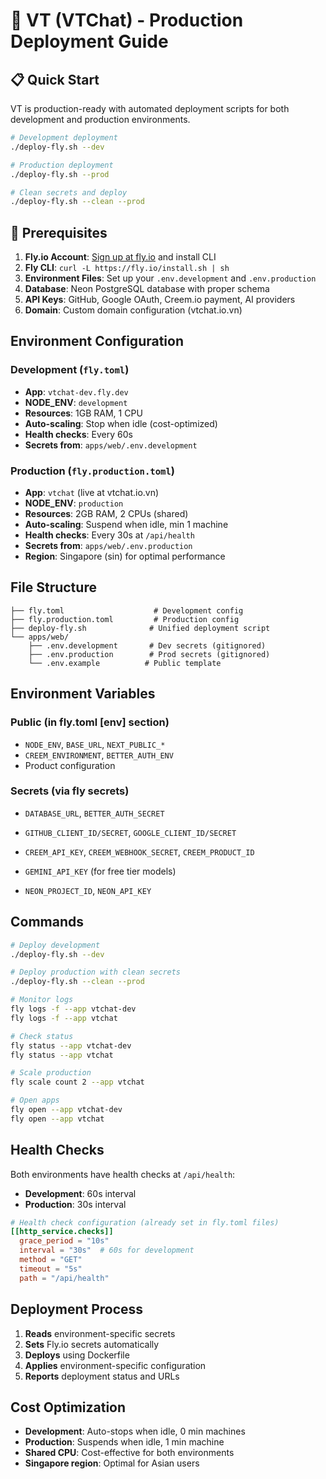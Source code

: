# 🚀 VT (VTChat) - Production Deployment Guide

## 📋 Quick Start

VT is production-ready with automated deployment scripts for both development and production environments.

```bash
# Development deployment
./deploy-fly.sh --dev

# Production deployment
./deploy-fly.sh --prod

# Clean secrets and deploy
./deploy-fly.sh --clean --prod
```

## 🎯 Prerequisites

1. **Fly.io Account**: [Sign up at fly.io](https://fly.io) and install CLI
2. **Fly CLI**: `curl -L https://fly.io/install.sh | sh`
3. **Environment Files**: Set up your `.env.development` and `.env.production`
4. **Database**: Neon PostgreSQL database with proper schema
5. **API Keys**: GitHub, Google OAuth, Creem.io payment, AI providers
6. **Domain**: Custom domain configuration (vtchat.io.vn)

## Environment Configuration

### Development (`fly.toml`)

- **App**: `vtchat-dev.fly.dev`
- **NODE_ENV**: `development`
- **Resources**: 1GB RAM, 1 CPU
- **Auto-scaling**: Stop when idle (cost-optimized)
- **Health checks**: Every 60s
- **Secrets from**: `apps/web/.env.development`

### Production (`fly.production.toml`)

- **App**: `vtchat` (live at vtchat.io.vn)
- **NODE_ENV**: `production`
- **Resources**: 2GB RAM, 2 CPUs (shared)
- **Auto-scaling**: Suspend when idle, min 1 machine
- **Health checks**: Every 30s at `/api/health`
- **Secrets from**: `apps/web/.env.production`
- **Region**: Singapore (sin) for optimal performance

## File Structure

```
├── fly.toml                    # Development config
├── fly.production.toml         # Production config
├── deploy-fly.sh              # Unified deployment script
└── apps/web/
    ├── .env.development       # Dev secrets (gitignored)
    ├── .env.production        # Prod secrets (gitignored)
    └── .env.example          # Public template
```

## Environment Variables

### Public (in fly.toml [env] section)

- `NODE_ENV`, `BASE_URL`, `NEXT_PUBLIC_*`
- `CREEM_ENVIRONMENT`, `BETTER_AUTH_ENV`
- Product configuration

### Secrets (via fly secrets)

- `DATABASE_URL`, `BETTER_AUTH_SECRET`
- `GITHUB_CLIENT_ID/SECRET`, `GOOGLE_CLIENT_ID/SECRET`
- `CREEM_API_KEY`, `CREEM_WEBHOOK_SECRET`, `CREEM_PRODUCT_ID`

- `GEMINI_API_KEY` (for free tier models)
- `NEON_PROJECT_ID`, `NEON_API_KEY`

## Commands

```bash
# Deploy development
./deploy-fly.sh --dev

# Deploy production with clean secrets
./deploy-fly.sh --clean --prod

# Monitor logs
fly logs -f --app vtchat-dev
fly logs -f --app vtchat

# Check status
fly status --app vtchat-dev
fly status --app vtchat

# Scale production
fly scale count 2 --app vtchat

# Open apps
fly open --app vtchat-dev
fly open --app vtchat
```

## Health Checks

Both environments have health checks at `/api/health`:

- **Development**: 60s interval
- **Production**: 30s interval

```toml
# Health check configuration (already set in fly.toml files)
[[http_service.checks]]
  grace_period = "10s"
  interval = "30s"  # 60s for development
  method = "GET"
  timeout = "5s"
  path = "/api/health"
```

## Deployment Process

1. **Reads** environment-specific secrets
2. **Sets** Fly.io secrets automatically
3. **Deploys** using Dockerfile
4. **Applies** environment-specific configuration
5. **Reports** deployment status and URLs

## Cost Optimization

- **Development**: Auto-stops when idle, 0 min machines
- **Production**: Suspends when idle, 1 min machine
- **Shared CPU**: Cost-effective for both environments
- **Singapore region**: Optimal for Asian users

